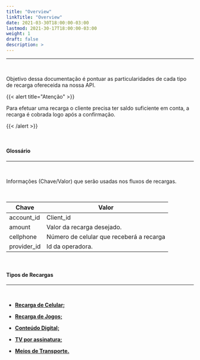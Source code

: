 ```yaml
---
title: "Overview"
linkTitle: "Overview"
date: 2021-03-30T18:00:00-03:00
lastmod: 2021-30-17T18:00:00-03:00
weight: 1
draft: false
description: >
---
```


---
<br>

Objetivo dessa documentação é pontuar as particularidades de cada tipo de recarga ofereceida na nossa API.


{{< alert title="Atenção" >}}

Para efetuar uma recarga o cliente precisa ter saldo suficiente em conta, a recarga é cobrada logo após a confirmação.

{{< /alert >}}

<br>

#### **Glossário**
---
<br>

Informações (Chave/Valor) que serão usadas nos fluxos de recargas.

<br>


| Chave                               | Valor                                                               |
| ----------------------------------- | ------------------------------------------------------------------- |
| account_id						  |	Client_id															|
| amount							  |	Valor da recarga desejado.											|
| cellphone							  | Número de celular que receberá a recarga 							|	
| provider_id						  | Id da operadora. 													|

<br>

#### **Tipos de Recargas**
---

<br>


- [**Recarga de Celular;**](/docs/referencia-da-api/recargas/recarga-de-celular/)

- [**Recarga de Jogos;**](/docs/referencia-da-api/recargas/recarga-de-jogos/)

- [**Conteúdo Digital;**](/docs/referencia-da-api/recargas/recarga-de-conteudo-digital/)

- [**TV por assinatura;**](/docs/referencia-da-api/recargas/recarga-de-tv-por-assinatura/)

- [**Meios de Transporte.**](/docs/referencia-da-api/recargas/recarga-de-meios-de-transporte/)


<br>











